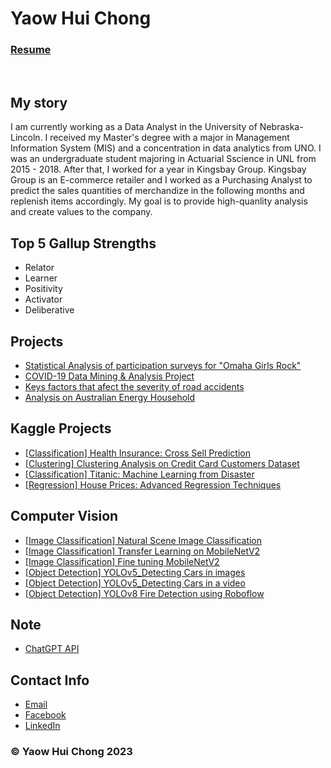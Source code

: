 <body>
<h1>Yaow Hui Chong</h1>

<h3><a href="Activity 2/Resume-act-newest.pdf">Resume</a></h3>
	
<br>	
<h2>My story</h2>
<p>I am currently working as a Data Analyst in the University of Nebraska-Lincoln. I received my Master's degree with a major in Management Information System (MIS) and a concentration in data analytics from UNO. I was an undergraduate student majoring in Actuarial Sscience in UNL from 2015 - 2018. After that, I worked for a year in Kingsbay Group. Kingsbay Group is an E-commerce retailer and I worked as a Purchasing Analyst to predict the sales quantities of merchandize in the following months and replenish items accordingly. My goal is to provide high-quanlity analysis and create values to the company. </p>

<h2>Top 5 Gallup Strengths</h2>
	<ul class ="Unorder">
		<li> Relator </li>
		<li> Learner </li>
		<li> Positivity </li>
		<li> Activator </li>
		<li> Deliberative </li>
	</ul>

<h2>Projects</h2>
	<ul class ="Unorder">
		<li><a href="Activity 2/ISQA 8156 Group project.pdf">Statistical Analysis of participation surveys for "Omaha Girls Rock"</a></li>
		<li><a href="Activity 2/ISQA 8700 Group Project.pdf">COVID-19 Data Mining & Analysis Project</a></li>
		<li><a href="Activity 2/ISQA8750 Individual Research.pdf">Keys factors that afect the severity of road accidents</a></li>
		<li><a href="Activity 2/sampleEnergyDoc.pdf">Analysis on Australian Energy Household</a></li>
	</ul>	
	
<h2>Kaggle Projects</h2>
	<ul class ="Unorder">
		<li><a href="https://github.com/ychong4/ychong4.github.io/tree/master/Activity%202/InsurancePrediction">[Classification] Health Insurance: Cross Sell Prediction</a></li>
		<li><a href="https://github.com/ychong4/ychong4.github.io/tree/master/Activity%202/Clustering">[Clustering] Clustering Analysis on Credit Card Customers Dataset</a></li>
		<li><a href="https://github.com/ychong4/ychong4.github.io/blob/master/Activity%202/Titanic.ipynb">[Classification] Titanic: Machine Learning from Disaster</a></li>
		<li><a href="https://github.com/ychong4/ychong4.github.io/blob/master/Activity%202/HousePricePredict.ipynb">[Regression] House Prices: Advanced Regression Techniques</a></li>
	</ul>
	
	
<h2>Computer Vision</h2>
	<ul class ="Unorder">
		<li><a href="https://github.com/ychong4/ychong4.github.io/blob/master/Activity%202/Intel_Image_Classification.ipynb">[Image Classification] Natural Scene Image Classification</a></li>
		<li><a href="https://github.com/ychong4/ychong4.github.io/blob/master/Activity%202/TransferLearning_MobileNet_v2.ipynb">[Image Classification] Transfer Learning on MobileNetV2</a></li>
		<li><a href="https://github.com/ychong4/ychong4.github.io/blob/master/Activity%202/FineTune_MobileNetV2.ipynb">[Image Classification] Fine tuning MobileNetV2</a></li>
		<li><a href="https://github.com/ychong4/ychong4.github.io/blob/master/Activity%202/yolov5.ipynb">[Object Detection] YOLOv5_Detecting Cars in images</a></li>
		<li><a href="https://github.com/ychong4/ychong4.github.io/blob/master/Activity%202/car.mp4">[Object Detection] YOLOv5_Detecting Cars in a video</a></li>
		<li><a href="https://github.com/ychong4/ychong4.github.io/tree/master/Activity%202/FireDetectionRobflow">[Object Detection] YOLOv8 Fire Detection using Roboflow</a></li>
	</ul>

<h2>Note</h2>
	<ul class ="Unorder">
		<li><a href="https://github.com/ychong4/ychong4.github.io/tree/master/Activity%202/ChatGPTAPI">ChatGPT API</a></li>
	</ul>
	
<h2>Contact Info</h2>
	<ul>
		<li><a href="mailto:ychong@unomaha.com">Email</a></li>
              	<li><a href="https://www.facebook.com/chong.terry.31">Facebook</a></li>
                <li><a href="https://www.linkedin.com/in/yaow-hui-chong/">LinkedIn</a></li>	
	</ul>
<h3>&copy; Yaow Hui Chong 2023 </h3>
</body>
